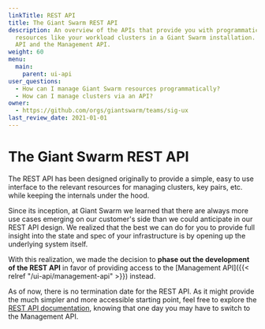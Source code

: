 ```yaml
---
linkTitle: REST API
title: The Giant Swarm REST API
description: An overview of the APIs that provide you with programmatic access to
  resources like your workload clusters in a Giant Swarm installation. Namely the Rest
  API and the Management API.
weight: 60
menu:
  main:
    parent: ui-api
user_questions:
  - How can I manage Giant Swarm resources programmatically?
  - How can I manage clusters via an API?
owner:
  - https://github.com/orgs/giantswarm/teams/sig-ux
last_review_date: 2021-01-01
---
```


# The Giant Swarm REST API

The REST API has been designed originally to provide a simple, easy to use interface to the relevant resources for managing clusters, key pairs, etc. while keeping the internals under the hood.

Since its inception, at Giant Swarm we learned that there are always more use cases emerging on our customer's side than we could anticipate in our REST API design. We realized that the best we can do for you to provide full insight into the state and spec of your infrastructure is by opening up the underlying system itself.

With this realization, we made the decision to **phase out the development of the REST API** in favor of providing access to the [Management API]({{< relref "/ui-api/management-api" >}}) instead.

As of now, there is no termination date for the REST API. As it might provide the much simpler and more accessible starting point, feel free to explore the [REST API documentation](/api/), knowing that one day you may have to switch to the Management API.
